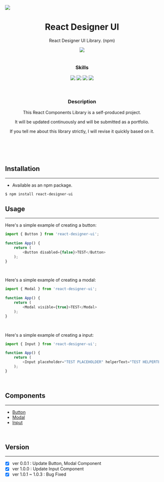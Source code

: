 <image src="https://ifh.cc/g/AwamJW.png"> 
<div align="center">
  <h1>React Designer UI</h1>
  <p>React Designer UI Library. (npm)</p> <image src="https://img.shields.io/badge/npm%20package-1.0.3-green?style=flat-square">
  <br><br>
  <h3><b>Skills</b></h3>
  <image src="https://img.shields.io/badge/javascript-%23323330.svg?style=for-the-badge&logo=javascript&logoColor=%23F7DF1E">
  <image src="https://img.shields.io/badge/react-%2320232a.svg?style=for-the-badge&logo=react&logoColor=%2361DAFB">
  <image src="https://img.shields.io/badge/css3-%231572B6.svg?style=for-the-badge&logo=css3&logoColor=white">
  <image src="https://img.shields.io/badge/NPM-%23000000.svg?style=for-the-badge&logo=npm&logoColor=white">
  <br><br><br>
  <h3><b>Description</b></h3>
  <p>This React Components Library is a self-produced project.</p>
  <p>It will be updated continuously and will be submitted as a portfolio.</p>
  <p>If you tell me about this library strictly, I will revise it quickly based on it.</p>
  <h1></h1>
</div>
<br><br>
    
## Installation
--------------
+ Available as an npm package.
```
$ npm install react-designer-ui
```

## Usage
--------------
Here's a simple example of creating a button:
```js
import { Button } from 'react-designer-ui';
    
function App() {
    return (
        <Button disabled={false}>TEST</Button>
    );
}
```

<br>
    
Here's a simple example of creating a modal:
```js
import { Modal } from 'react-designer-ui';
    
function App() {
    return (
        <Modal visible={true}>TEST</Modal>
    );
}
```

<br>
    
Here's a simple example of creating a input:
```js
import { Input } from 'react-designer-ui';
    
function App() {
    return (
        <Input placeholder="TEST PLACEHOLDER" helperText="TEST HELPERTEXT" />
    );
}
```

<br>
       
## Components
--------------
+ [Button](https://github.com/ICe1BotMaker/react-designer-ui/tree/main/react-designer/components/button)
+ [Modal](https://github.com/ICe1BotMaker/react-designer-ui/tree/main/react-designer/components/modal)
+ [Input](https://github.com/ICe1BotMaker/react-designer-ui/tree/main/react-designer/components/input)

<br>
       
## Version
--------------
- [x] ver 0.0.1 : Update Button, Modal Component
- [x] ver 1.0.0 : Update Input Component
- [x] ver 1.0.1 ~ 1.0.3 : Bug Fixed
